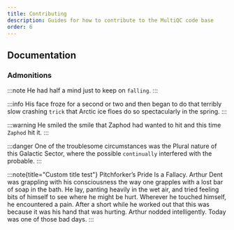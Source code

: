 ```yaml
---
title: Contributing
description: Guides for how to contribute to the MultiQC code base
order: 6
---
```


## Documentation

### Admonitions

:::note
He had half a mind just to keep on `falling`.
:::

:::info
His face froze for a second or two and then began to do that terribly slow crashing `trick` that Arctic ice floes do so spectacularly in the spring.
:::

:::warning
He smiled the smile that Zaphod had wanted to hit and this time `Zaphod` hit it.
:::

:::danger
One of the troublesome circumstances was the Plural nature of this Galactic Sector, where the possible `continually` interfered with the probable.
:::

:::note{title="Custom title test"}
Pitchforker’s Pride Is a Fallacy. Arthur Dent was grappling with his consciousness the way one grapples with a lost bar of soap in the bath. He lay, panting heavily in the wet air, and tried feeling bits of himself to see where he might be hurt. Wherever he touched himself, he encountered a pain. After a short while he worked out that this was because it was his hand that was hurting. Arthur nodded intelligently. Today was one of those bad days.
:::
